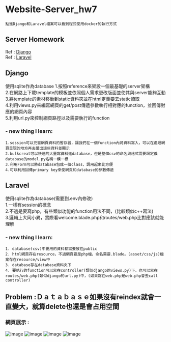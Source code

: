 # Website-Server_hw7
    點進Django和Laravel檔案可以看到程式使用docker的執行方式
## Server Homework 
Ref : [Django](https://hackmd.io/@WyIQ2yXVTdW7DY29QgqM8g/BJs2nohcu "link")  
Ref : [Laravel](https://hackmd.io/@alvinhuang/Bk1nN9uFO "link")

## Django
使用sqlite作為database
1.按照reference來架設一個最基礎的server架構  
2.在網路上下載template的模板並依照個人需求更改版面並使其與server能夠互動  
3.將template的素材移動到static資料夾並在html定義要去static讀取  
4.利用views.py來編寫網頁的get/post傳遞參數執行相對應的function，並回傳對應的網頁內容  
5.利用url.py來控制網頁路徑以及需要執行的function  
    
### - new thing I learn:
    1.session可以充當網頁資料的暫存器，讓我們在一個function內將資料寫入，可以在處理網頁呈現的地方再去讀出這些資料並顯示
    2.bulkcreat可以快速的大量寫資料進database，但是整個csv的命名與格式需要跟定義database的model.py名稱一模一樣
    3.利用Form可以將database包成一個class，調用起來比方便
    4.可以利用回傳primary key來使網頁和database的參數傳遞
    
## Laravel
使用sqlite作為database(需要到.env內修改)  
1.一樣有session的概念  
2.不過是要寫php，有些類似功能的function用法不同，(比較類似c++寫法)  
3.邏輯上大同小異，實際看welcome.blade.php和routes/web.php比對應該就能理解  
    
### - new thing I learn:
    1. database(csv)中要用的資料都需要放在public
    2. html網頁存在resource，不過網頁要是php檔，命名需要.blade。(asset/css/js)檔案存在resource/view中
    3. database存在database資料夾下
    4. 要執行的function可以寫在controller(類似django的views.py)下，也可以寫在routes/web.php(類似django的url.py)中，(如果寫在web.php是web.php會去call controller)
    
## Problem :Ｄａｔａｂａｓｅ如果沒有reindex就會一直變大，就算delete也還是會占用空間
### 網頁展示 :
![image](https://github.com/oilover8728/Website-Server_hw7/blob/master/screenshot/home_insert.PNG)
![image](https://github.com/oilover8728/Website-Server_hw7/blob/master/screenshot/home_delete.PNG)
![image](https://github.com/oilover8728/Website-Server_hw7/blob/master/screenshot/database.PNG)
![image](https://github.com/oilover8728/Website-Server_hw7/blob/master/screenshot/database_search.PNG)
    
    
